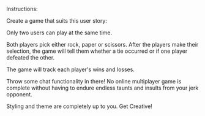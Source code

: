 Instructions:

Create a game that suits this user story:

Only two users can play at the same time.

Both players pick either rock, paper or scissors. After the players make their selection, the game will tell them whether a tie occurred or if one player defeated the other.

The game will track each player's wins and losses.

Throw some chat functionality in there! No online multiplayer game is complete without having to endure endless taunts and insults from your jerk opponent.

Styling and theme are completely up to you. Get Creative!
